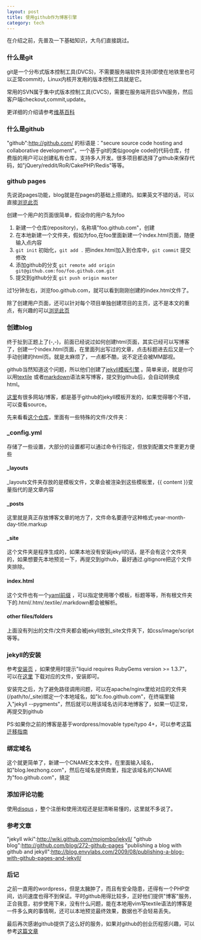```yaml
---
layout: post
title: 使用github作为博客引擎
category: tech
---
```


在介绍之前，先普及一下基础知识，大鸟们直接跳过。

### 什么是git

git是一个分布式版本控制工具(DVCS)，不需要服务端软件支持(即使在地铁里也可以正常commit)，Linux内核开发用的版本控制工具就是它。

常用的SVN属于集中式版本控制工具(CVCS)，需要在服务端开启SVN服务，然后客户端checkout,commit,update。

更详细的介绍请参考<a href="http://en.wikipedia.org/wiki/Git_(software)">维基百科</a>

### 什么是github

"github":http://github.com/ 的标语是："secure source code hosting and collaborative development"。一个基于git的类似google code的代码仓库，付费版的用户可以创建私有仓库，支持多人开发。很多项目都选择了github来保存代码，如"jQuery/reddit/RoR/CakePHP/Redis"等等。

### github pages

先说说pages功能，blog就是在pages的基础上搭建的。如果英文不错的话，可以直接<a href="http://pages.github.com/">浏览此页</a>

创建一个用户的页面很简单，假设你的用户名为foo

1. 新建一个仓库(repository)，名称填"foo.github.com"，创建
2. 在本地新建一个文件夹，假如为foo,在foo里面新建一个index.html页面，随便输入点内容
3. `git init` 初始化，`git add .` 把index.html加入到仓库中，`git commit` 提交修改
4. 添加github的分支 `git remote add origin git@github.com:foo/foo.github.com.git`
5. 提交到github分支 `git push origin master`

过1分钟左右，浏览foo.github.com，就可以看到刚刚创建的index.html文件了。

除了创建用户页面，还可以针对每个项目单独创建项目的主页，这不是本文的重点，有兴趣的可以<a href="http://pages.github.com/">浏览此页</a>

### 创建blog

终于扯到正题上了(-,-)，前面已经说过如何创建html页面，其实已经可以写博客了，创建一个index.html页面，在里面列出写过的文章，点击标题进去后又是一个手动创建的html页。就是太麻烦了，一点都不酷，说不定还会被MM鄙视。

github当然知道这个问题，所以他们创建了<a href="http://github.com/mojombo/jekyll">jekyll模板引擎</a> 。简单来说，就是你可以用<a href="http://www.textism.com/tools/textile/?sample=2">textile</a> 或者<a href="http://daringfireball.net/projects/markdown/syntax">markdown</a>语法来写博客，提交到github后，会自动转换成html。

<a href="http://wiki.github.com/mojombo/jekyll/sites">这里</a>有很多网站/博客，都是基于github的jekyll模板开发的，如果觉得哪个不错，可以查看source。

先来看看<a href="http://github.com/mojombo/mojombo.github.com">这个仓库</a>，里面有一些特殊的文件/文件夹：

### _config.yml

存储了一些设置，大部分的设置都可以通过命令行指定，但放到配置文件里更方便些

#### _layouts

_layouts文件夹存放的是模板文件，文章会被渲染到这些模板里，{{ content }}变量指代的是文章内容

#### _posts

这里就是真正存放博客文章的地方了，文件命名要遵守这种格式:year-month-day-title.markup

#### _site

这个文件夹是程序生成的，如果本地没有安装jekyll的话，是不会有这个文件夹的，如果想要先本地预览一下，再提交到github，最好通过.gitignore把这个文件夹排除。

#### index.html

这个文件也有一个<a href="http://wiki.github.com/mojombo/jekyll/yaml-front-matter">yaml前缀</a> ，可以指定使用哪个模板，标题等等，所有根文件夹下的.html/.htm/.textile/.markdown都会被解析。

#### other files/folders

上面没有列出的文件/文件夹都会被jekyll放到_site文件夹下，如css/image/script等等。

### jekyll的安装

参考<a href="http://wiki.github.com/mojombo/jekyll/install">安装页</a> ，如果使用时提示"liquid requires RubyGems version >= 1.3.7"，可以在<a href="http://rubyforge.org/frs/?group_id=126">这里</a> 下载对应的文件，安装即可。

安装完之后，为了避免路径调用问题，可以在apache/nginx里给对应的文件夹(/path/to/_site)绑定一个本地域名，如"lc.foo.github.com"，在终端里输入"jekyll --pygments"，然后就可以用该域名访问本地博客了，如果一切正常，再提交到github

PS:如果你之前的博客是基于wordpress/movable type/typo 4+，可以参考这篇<a href="http://wiki.github.com/mojombo/jekyll/blog-migrations">迁移指南</a>

### 绑定域名

这个就更简单了，新建一个CNAME文本文件，在里面输入域名，如"blog.leezhong.com"，然后在域名提供商里，指定该域名的CNAME为"foo.github.com"，搞定

### 添加评论功能

使用<a href="http://disqus.com">disqus</a> ，整个注册和使用流程还是挺清晰易懂的，这里就不多说了。

### 参考文章

"jekyll wiki":http://wiki.github.com/mojombo/jekyll/
"github blog":http://github.com/blog/272-github-pages
"publishing a blog with github and jekyll":http://blog.envylabs.com/2009/08/publishing-a-blog-with-github-pages-and-jekyll/

### 后记

之前一直用的wordpress，但是太臃肿了，而且有安全隐患，还得有一个PHP空间，访问速度也得不到保证。平时github用得比较多，正好他们提供"博客"服务，正合我意，初步使用下来，没有什么问题，能在本地用vim写textile语法的博客是一件多么爽的事情啊，还可以本地预览最终效果，数据也不会轻易丢失。

最后再次感谢github提供了这么好的服务，如果对github的创业历程感兴趣，可以参考<a href="http://tom.preston-werner.com/2008/10/18/how-i-turned-down-300k.html">这篇文章</a>
